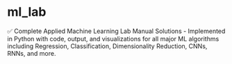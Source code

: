 # ml_lab
✅ Complete Applied Machine Learning Lab Manual Solutions - Implemented in Python with code, output, and visualizations for all major ML algorithms including Regression, Classification, Dimensionality Reduction, CNNs, RNNs, and more. 
